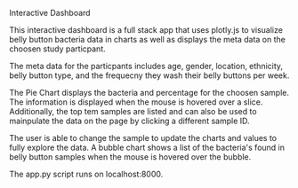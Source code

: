 Interactive Dashboard

This interactive dashboard is a full stack app that uses plotly.js to visualize belly button bacteria data in charts as well as displays the meta data on the choosen study particpant.  

The meta data for the particpants includes age, gender, location, ethnicity, belly button type, and the frequecny they wash their belly buttons per week.

The Pie Chart displays the bacteria and percentage for the choosen sample.  The information is displayed when the mouse is hovered over a slice.  Additionally, the top tem samples are listed and can also be used to mainpulate the data on the page by clicking a different sample ID.

The user is able to change the sample to update the charts and values to fully explore the data.  A bubble chart shows a list of the bacteria's found in belly button samples when the mouse is hovered over the bubble. 

The app.py script runs on localhost:8000. 
